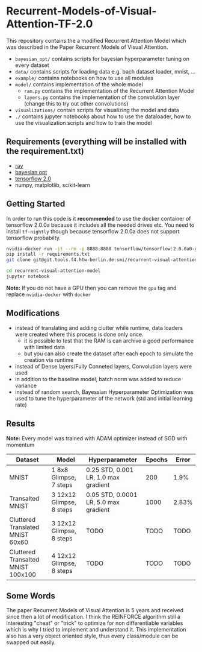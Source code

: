 # Recurrent-Models-of-Visual-Attention-TF-2.0
This repository contains the a modified Recurrent Attention Model which was described in the Paper Recurrent Models of Visual Attention. 

- `bayesian_opt/` contains scripts for bayesian hyperparameter tuning on every dataset
- `data/` contains scripts for loading data e.g. bach dataset loader, mnist, ...
- `example/` contains notebooks on how to use all modules
- `model/` contains implementation of the whole model
    - `ram.py` contains the implementation of the Recurrent Attention Model
    - `layers.py` contains the implementation of the convolution layer (change this to try out other convolutions)
- `visualizations/` contain scripts for visualizing the model and data
- `./` contains jupyter notebooks about how to use the dataloader, how to use the visualization scripts and how to train the model

## Requirements (everything will be installed with the requirement.txt)
- [ray](http://ray.readthedocs.io)
- [bayesian opt](https://github.com/fmfn/BayesianOptimization)
- [tensorflow 2.0](https://www.tensorflow.org/versions/r2.0/api_docs/python/tf)
- numpy, matplotlib, scikit-learn

## Getting Started
In order to run this code is it **recommended** to use the docker container of tensorflow 2.0.0a because it includes all the needed drives etc. You need to install `tf-nightly` though because tensorflow 2.0.0a does not support tensorflow probabilty.

```bash
nvidia-docker run -it --rm -p 8888:8888 tensorflow/tensorflow:2.0.0a0-gpu-py3-jupyter bash
pip install -r requirements.txt
git clone git@git.tools.f4.htw-berlin.de:smi/recurrent-visual-attention-model.git

cd recurrent-visual-attention-model
jupyter notebook
```
**Note:** If you do not have a GPU then you can remove the `gpu` tag and replace `nvidia-docker` with `docker`


## Modifications
- instead of translating and adding clutter while runtime, data loaders were created where this process is done only once. 
  - it is possible to test that the RAM is can archive a good performance with limited data
  - but you can also create the dataset after each epoch to simulate the creation via runtime
- instead of Dense layers/Fully Conneted layers, Convolution layers were used
- in addition to the baseline model, batch norm was added to reduce variance
- instead of random search, Bayessian Hyperparameter Optimization was used to tune the hyperparameter of the network (std and initial learning rate)



## Results
**Note:** Every model was trained with ADAM optimizer instead of SGD with momentum

| Dataset                            | Model                    | Hyperparameter                        | Epochs | Error |
|------------------------------------|--------------------------|---------------------------------------|--------|-------|
| MNIST                              | 1 8x8 Glimpse, 7 steps   | 0.25 STD, 0.001 LR, 1.0 max gradient  | 200    | 1.9%  |
| Transalted MNIST                   | 3 12x12 Glimpse, 8 steps | 0.05 STD, 0.0001 LR, 5.0 max gradient | 1000   | 2.83% |
| Cluttered Translated MNIST 60x60   | 3 12x12 Glimpse, 8 steps | TODO                                  | TODO   | TODO  |
| Cluttered Transalted MNIST 100x100 | 4 12x12 Glimpse, 8 steps | TODO                                  | TODO   | TODO  |

## Some Words
The paper Recurrent Models of Visual Attention is 5 years and received since then a lot of modification. I think the REINFORCE algorithm still a interesting "cheat" or "trick" to optimize for non differentiable variables which is why I tried to implement and understand it. This implementation also has a very object oriented style, thus every class/module can be swapped out easily.
